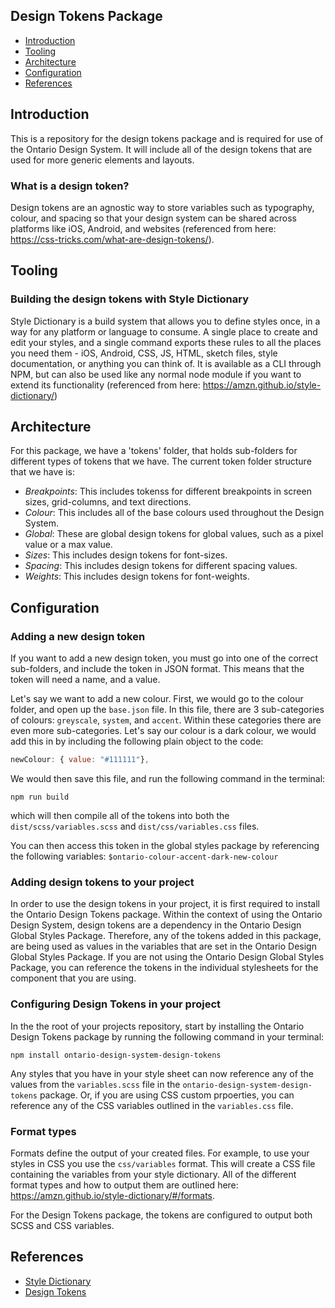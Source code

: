 Design Tokens Package
---------------------

 * [Introduction](#introduction)
 * [Tooling](#tooling)
 * [Architecture](#architecture)
 * [Configuration](#configuration)
 * [References](#references)

## Introduction

This is a repository for the design tokens package and is required for use of the Ontario Design System. It will include all of the design tokens that are used for more generic elements and layouts. 

### What is a design token? 

Design tokens are an agnostic way to store variables such as typography, colour, and spacing so that your design system can be shared across platforms like iOS, Android, and websites (referenced from here: https://css-tricks.com/what-are-design-tokens/). 

## Tooling

### Building the design tokens with Style Dictionary

Style Dictionary is a build system that allows you to define styles once, in a way for any platform or language to consume. A single place to create and edit your styles, and a single command exports these rules to all the places you need them - iOS, Android, CSS, JS, HTML, sketch files, style documentation, or anything you can think of. It is available as a CLI through NPM, but can also be used like any normal node module if you want to extend its functionality (referenced from here: https://amzn.github.io/style-dictionary/)

## Architecture

For this package, we have a 'tokens' folder, that holds sub-folders for different types of tokens that we have. The current token folder structure that we have is: 

- _Breakpoints_: This includes tokenss for different breakpoints in screen sizes, grid-columns, and text directions. 
- _Colour_: This includes all of the base colours used throughout the Design System. 
- _Global_: These are global design tokens for global values, such as a pixel value or a max value. 
- _Sizes_: This includes design tokens for font-sizes. 
- _Spacing_: This includes design tokens for different spacing values. 
- _Weights_: This includes design tokens for font-weights. 

## Configuration

### Adding a new design token 

If you want to add a new design token, you must go into one of the correct sub-folders, and include the token in JSON format. This means that the token will need a name, and a value. 

Let's say we want to add a new colour. First, we would go to the colour folder, and open up the `base.json` file. In this file, there are 3 sub-categories of colours: `greyscale`, `system`, and `accent`. Within these categories there are even more sub-categories. Let's say our colour is a dark colour, we would add this in by including the following plain object to the code:

```js
newColour: { value: "#111111"},
```

We would then save this file, and run the following command in the terminal: 

```
npm run build
```

which will then compile all of the tokens into both the `dist/scss/variables.scss` and `dist/css/variables.css` files.

You can then access this token in the global styles package by referencing the following variables: `$ontario-colour-accent-dark-new-colour`

### Adding design tokens to your project

In order to use the design tokens in your project, it is first required to install the Ontario Design Tokens package. Within the context of using the Ontario Design System, design tokens are a dependency in the Ontario Design Global Styles Package. Therefore, any of the tokens added in this package, are being used as values in the variables that are set in the Ontario Design Global Styles Package. If you are not using the Ontario Design Global Styles Package, you can reference the tokens in the individual stylesheets for the component that you are using. 

### Configuring Design Tokens in your project

In the the root of your projects repository, start by installing the Ontario Design Tokens package by running the following command in your terminal: 
```
npm install ontario-design-system-design-tokens
```
Any styles that you have in your style sheet can now reference any of the values from the `variables.scss` file in the `ontario-design-system-design-tokens` package. Or, if you are using CSS custom prpoerties, you can reference any of the CSS variables outlined in the `variables.css` file. 

### Format types

Formats define the output of your created files. For example, to use your styles in CSS you use the `css/variables` format. This will create a CSS file containing the variables from your style dictionary. All of the different format types and how to output them are outlined here: https://amzn.github.io/style-dictionary/#/formats.

For the Design Tokens package, the tokens are configured to output both SCSS and CSS variables. 

## References

 * [Style Dictionary](https://amzn.github.io/style-dictionary/)
 * [Design Tokens](https://css-tricks.com/what-are-design-tokens/)